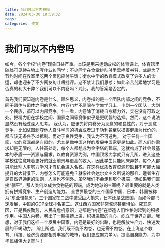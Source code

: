 ```yaml
---
title: 我们可以不内卷吗
date: 2024-03-30 18:59:32
tags:
categories: 作文
---
```

# 我们可以不内卷吗
如今，各个学校“内卷”现象日益严重。本该是用来运动放松的体育课上，体育馆里随处可见蹲在地上写作业的同学；不少同学在食堂排队时手里捧着书背，或是为了节约时间在教室里吃两个面包应付午饭；衡水中学的教育模式改变了许多人的命运，却也迎来了不少网友的吐嘈批评。这不禁让我们思考：如此辛苦劳累地学习是否真的利大于弊？我们可以不内卷吗？对此，我的答案是否定的。
<!-- more -->
首先我们要知道内卷是什么。顾名思义，内卷指的是一个团队内部之间的竞争，不同于团体与团体之间的竞争。内卷也并不局限在学生学习上，小到一个团队，大到一个民族，都可以内部竞争。乍一看，内卷除了消耗自身精力外，实在没有可取之处。把精力用在学校之间、国家之间等竞争似乎是更明智的选择。然而，这个说法显然没有经过深入思考。
我认为，应该先将内卷分为恶意的和良性的。对于恶意竞争，比如试图剥夺他人奋斗学习的机会或者过于功利甚至以损害健康为代价的，都应该无条件予以抵制。而对于良性竞争，我认为不可避免。
对于任何一个国家，它的资源都是有限的，尤其是像中国这样的发展中国家更是如此。而人们的需求却是无限的，人往高处走，每个人都想成为金字塔的顶端，这就构成了社会最基本的矛盾——资源与需求。以教育资源为例，中国顶级大学就只有几所，进入这些学校往往意味着更好的就业前景与更高的收入，因此学生只能同床异梦，每个人都只能比别人更努力学习才有机会进入名校。在这样优质教育资源短缺且不可能大幅提升的大背景下，内卷怎么可能避免？就像社会达尔文主义所说的那样，适者生存是自然界通用的法则，人类也不例外。虽然我们不会走到那个极端，但如果我们直接“躺平”，那人类何以成为食物链的顶端，成为地球的主宰呢？最重要的就是人类拥有拼搏竞争、生产创造的能力。
全世界最卷的三个国家中国、日本、韩国被称为“东亚怪物房”。三个国家在二战中遭受巨大损失，日本还是战败国，而如今都飞速发展，中国的GDP全球排名第二。这让西方国家非常惊讶甚至惧怕。究其原因，正是民族勤劳，人民有危机意识，这都是“内卷”在塑造人们性格时起到的积极作用。中国人内卷，卷出了一颗拼搏上进，积极进取的内心，屹立于世界之巅。我想，对于我们这样一个发展中国家，内卷是最好的出路，也是解放生产力、快速发展的不竭动力。
综上所述，我们既不能不内卷，也无需不内卷。在上海这个教育、科技、经济资源都相对丰富的城市，我们更应努力学习，提高自身能力，为中华民族伟大复奋斗！
